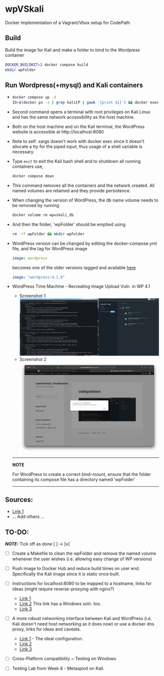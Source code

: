 # wpVSkali
Docker Implementation of a Vagrant/Vbox setup for CodePath

## Build
Build the image for Kali and make a folder to bind to the Wordpress container

```bash
DOCKER_BUILDKIT=1 docker compose build
mkdir wpFolder
```

## Run Wordpress(+mysql) and Kali containers

- ```bash
  docker compose up -d
  ID=$(docker ps -a | grep kaliCP | gawk '{print $1}') && docker exec -it $ID bash
  ```
- Second command opens a terminal with root privileges on Kali Linux and has the same network accessibility as the host machine.
- Both on the host machine and on the Kali terminal, the WordPress website is accessible at http://localhost:8080
- Note to self: xargs doesn't work with docker exec since it doesn't allocate a tty for the piped input, thus usage of a shell variable is necessary.

- Type `exit` to exit the Kali bash shell and to shutdown all running containers use,

  ```bash
  docker compose down
  ```

- This command removes all the containers and the network created. All named volumes are retained and they provide persistence.

- When changing the version of WordPress, the db name volume needs to be removed by running

  ```bash
  docker volume rm wpvskali_db
  ```

- And then the folder, 'wpFolder' should be emptied using

  ```bash
  rm -rf wpFolder && mkdir wpFolder
  ```

- WordPress version can be changed by editing the docker-compose.yml file, and the tag for WordPress image
  ```yaml
  image: wordpress
  ```
  becomes one of the older versions tagged and available [here](https://hub.docker.com/_/wordpress?tab=tags&page=1&ordering=-last_updated)
  ```yaml
  image: "wordpress:4.1.0"
  ```

- WordPress Time Machine - Recreating Image Upload Vuln. in WP 4.1
  - Screenshot 1 ![WpScan output](/images/wpTMvuln.png)
  - Screenshot 2 ![Vulnerability POC recreated](/images/vulnPOC.png)



  ---
  **NOTE**

  For WordPress to create a correct bind-mount, ensure that the folder containing its compose file has a directory named 'wpFolder'

  ---
## Sources:
  - [Link 1](https://github.com/thibaudrobin/docker-kali-light)
  - ... Add others ...

## TO-DO:
**_NOTE:_**  Tick off as done [ ] -> [x]

- [ ] Create a Makefile to clean the wpFolder and remove the named volume whenever the user wishes (i.e. allowing easy change of WP versions)

- [ ] Push image to Docker Hub and reduce build times on user end. Specifically the Kali image since it is static once built.

- [ ] Instructions for localhost:8080 to be mapped to a hostname, links for ideas (might require reverse-proxying with nginx?)
  - [Link 1](https://serverfault.com/questions/574116/hostname-to-localhost-with-port-osx)
  - [Link 2](https://superuser.com/questions/1192774/can-i-map-a-ip-address-and-a-port-with-etc-hosts) This link has a Windows soln. too.
  - [Link 3](https://www.baeldung.com/linux/mapping-hostnames-ports)

- [ ] A more robust networking interface between Kali and WordPress (i.e. Kali doesn't need host networking as it does now) or use a docker dns proxy, links for ideas and caveats.
  - [Link 1](https://github.com/oliverwiegers/pentest_lab) - The ideal configuration.
  - [Link 2](https://github.com/hiroshi/docker-dns-proxy)
  - [Link 3](https://github.com/docker/compose/issues/2925)

- [ ] Cross-Platform compatibility ~ Testing on Windows

- [ ] Testing Lab from Week 8 - Metasploit on Kali.
